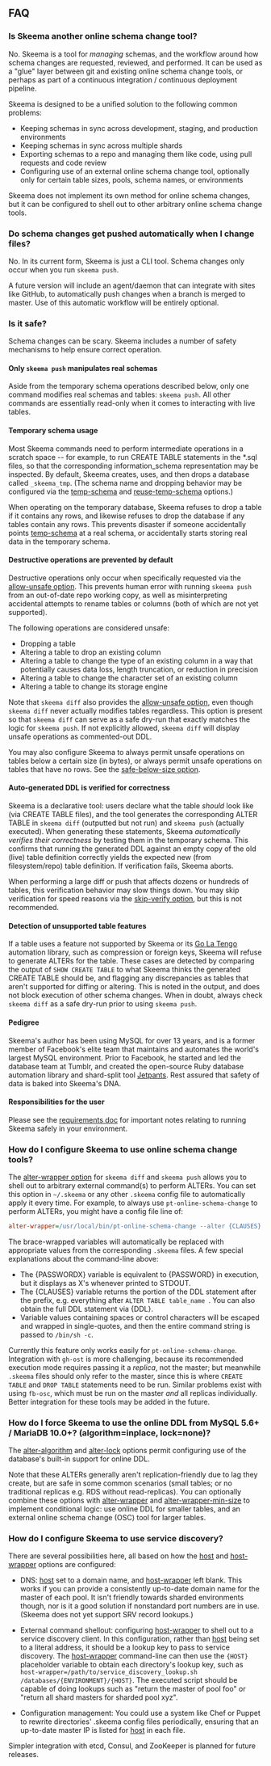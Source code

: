 ## FAQ

### Is Skeema another online schema change tool?

No. Skeema is a tool for *managing* schemas, and the workflow around how schema changes are requested, reviewed, and performed. It can be used as a "glue" layer between git and existing online schema change tools, or perhaps as part of a continuous integration / continuous deployment pipeline.

Skeema is designed to be a unified solution to the following common problems:

* Keeping schemas in sync across development, staging, and production environments
* Keeping schemas in sync across multiple shards
* Exporting schemas to a repo and managing them like code, using pull requests and code review
* Configuring use of an external online schema change tool, optionally only for certain table sizes, pools, schema names, or environments

Skeema does not implement its own method for online schema changes, but it can be configured to shell out to other arbitrary online schema change tools.

### Do schema changes get pushed automatically when I change files?

No. In its current form, Skeema is just a CLI tool. Schema changes only occur when you run `skeema push`.

A future version will include an agent/daemon that can integrate with sites like GitHub, to automatically push changes when a branch is merged to master. Use of this automatic workflow will be entirely optional.

### Is it safe?

Schema changes can be scary. Skeema includes a number of safety mechanisms to help ensure correct operation.

#### Only `skeema push` manipulates real schemas

Aside from the temporary schema operations described below, only one command modifies real schemas and tables: `skeema push`. All other commands are essentially read-only when it comes to interacting with live tables.

#### Temporary schema usage

Most Skeema commands need to perform intermediate operations in a scratch space -- for example, to run CREATE TABLE statements in the *.sql files, so that the corresponding information_schema representation may be inspected. By default, Skeema creates, uses, and then drops a database called `_skeema_tmp`. (The schema name and dropping behavior may be configured via the [temp-schema](options.md#temp-schema) and [reuse-temp-schema](options.md#reuse-temp-schema) options.)

When operating on the temporary database, Skeema refuses to drop a table if it contains any rows, and likewise refuses to drop the database if any tables contain any rows. This prevents disaster if someone accidentally points [temp-schema](options.md#temp-schema) at a real schema, or accidentally starts storing real data in the temporary schema.

#### Destructive operations are prevented by default

Destructive operations only occur when specifically requested via the [allow-unsafe option](options.md#allow-unsafe). This prevents human error with running `skeema push` from an out-of-date repo working copy, as well as misinterpreting accidental attempts to rename tables or columns (both of which are not yet supported).

The following operations are considered unsafe:

* Dropping a table
* Altering a table to drop an existing column
* Altering a table to change the type of an existing column in a way that potentially causes data loss, length truncation, or reduction in precision
* Altering a table to change the character set of an existing column
* Altering a table to change its storage engine

Note that `skeema diff` also provides the [allow-unsafe option](options.md#allow-unsafe), even though `skeema diff` never actually modifies tables regardless. This option is present so that `skeema diff` can serve as a safe dry-run that exactly matches the logic for `skeema push`. If not explicitly allowed, `skeema diff` will display unsafe operations as commented-out DDL.

You may also configure Skeema to always permit unsafe operations on tables below a certain size (in bytes), or always permit unsafe operations on tables that have no rows. See the [safe-below-size option](options.md#safe-below-size).

#### Auto-generated DDL is verified for correctness

Skeema is a declarative tool: users declare what the table *should* look like (via CREATE TABLE files), and the tool generates the corresponding ALTER TABLE in `skeema diff` (outputted but not run) and `skeema push` (actually executed). When generating these statements, Skeema *automatically verifies their correctness* by testing them in the temporary schema. This confirms that running the generated DDL against an empty copy of the old (live) table definition correctly yields the expected new (from filesystem/repo) table definition. If verification fails, Skeema aborts.

When performing a large diff or push that affects dozens or hundreds of tables, this verification behavior may slow things down. You may skip verification for speed reasons via the [skip-verify option](options.md#verify), but this is not recommended.

#### Detection of unsupported table features

If a table uses a feature not supported by Skeema or its [Go La Tengo](https://github.com/skeema/tengo) automation library, such as compression or foreign keys, Skeema will refuse to generate ALTERs for the table. These cases are detected by comparing the output of `SHOW CREATE TABLE` to what Skeema thinks the generated CREATE TABLE should be, and flagging any discrepancies as tables that aren't supported for diffing or altering. This is noted in the output, and does not block execution of other schema changes. When in doubt, always check `skeema diff` as a safe dry-run prior to using `skeema push`.

#### Pedigree

Skeema's author has been using MySQL for over 13 years, and is a former member of Facebook's elite team that maintains and automates the world's largest MySQL environment. Prior to Facebook, he started and led the database team at Tumblr, and created the open-source Ruby database automation library and shard-split tool [Jetpants](https://github.com/tumblr/jetpants). Rest assured that safety of data is baked into Skeema's DNA.

#### Responsibilities for the user

Please see the [requirements doc](requirements.md#responsibilities-for-the-user) for important notes relating to running Skeema safely in your environment.

### How do I configure Skeema to use online schema change tools?

The [alter-wrapper option](options.md#alter-wrapper) for `skeema diff` and `skeema push` allows you to shell out to arbitrary external command(s) to perform ALTERs. You can set this option in `~/.skeema` or any other `.skeema` config file to automatically apply it every time. For example, to always use `pt-online-schema-change` to perform ALTERs, you might have a config file line of:

```ini
alter-wrapper=/usr/local/bin/pt-online-schema-change --alter {CLAUSES} D={SCHEMA},t={TABLE},h={HOST},P={PORT},u={USER},p={PASSWORDX}
```

The brace-wrapped variables will automatically be replaced with appropriate values from the corresponding `.skeema` files. A few special explanations about the command-line above:

* The {PASSWORDX} variable is equivalent to {PASSWORD} in execution, but it displays as X's whenever printed to STDOUT.
* The {CLAUSES} variable returns the portion of the DDL statement after the prefix, e.g. everything after `ALTER TABLE table_name `. You can also obtain the full DDL statement via {DDL}.
* Variable values containing spaces or control characters will be escaped and wrapped in single-quotes, and then the entire command string is passed to `/bin/sh -c`.

Currently this feature only works easily for `pt-online-schema-change`. Integration with `gh-ost` is more challenging, because its recommended execution mode requires passing it a *replica*, not the master; but meanwhile `.skeema` files should only refer to the master, since this is where `CREATE TABLE` and `DROP TABLE` statements need to be run. Similar problems exist with using `fb-osc`, which must be run on the master *and* all replicas individually. Better integration for these tools may be added in the future.

### How do I force Skeema to use the online DDL from MySQL 5.6+ / MariaDB 10.0+?  (algorithm=inplace, lock=none)?

The [alter-algorithm](options.md#alter-algorithm) and [alter-lock](options.md#alter-lock) options permit configuring use of the database's built-in support for online DDL.

Note that these ALTERs generally aren't replication-friendly due to lag they create, but are safe in some common scenarios (small tables; or no traditional replicas e.g. RDS without read-replicas). You can optionally combine these options with [alter-wrapper](options.md#alter-wrapper) and [alter-wrapper-min-size](options.md#alter-wrapper-min-size) to implement conditional logic: use online DDL for smaller tables, and an external online schema change (OSC) tool for larger tables.

### How do I configure Skeema to use service discovery?

There are several possibilities here, all based on how the [host](options.md#host) and [host-wrapper](options.md#host-wrapper) options are configured:

* DNS: [host](options.md#host) set to a domain name, and [host-wrapper](options.md#host-wrapper) left blank. This works if you can provide a consistently up-to-date domain name for the master of each pool. It isn't friendly towards sharded environments though, nor is it a good solution if nonstandard port numbers are in use. (Skeema does not yet support SRV record lookups.)

* External command shellout: configuring [host-wrapper](options.md#host-wrapper) to shell out to a service discovery client. In this configuration, rather than [host](options.md#host) being set to a literal address, it should be a lookup key to pass to service discovery. The [host-wrapper](options.md#host-wrapper) command-line can then use the `{HOST}` placeholder variable to obtain each directory's lookup key, such as `host-wrapper=/path/to/service_discovery_lookup.sh /databases/{ENVIRONMENT}/{HOST}`. The executed script should be capable of doing lookups such as "return the master of pool foo" or "return all shard masters for sharded pool xyz".

* Configuration management: You could use a system like Chef or Puppet to rewrite directories' .skeema config files periodically, ensuring that an up-to-date master IP is listed for [host](options.md#host) in each file.

Simpler integration with etcd, Consul, and ZooKeeper is planned for future releases.
